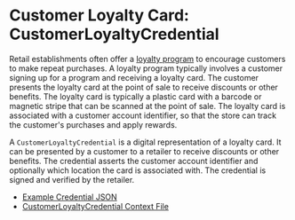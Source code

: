 # Customer Loyalty Card: CustomerLoyaltyCredential

Retail establishments often offer a [loyalty
program](https://en.wikipedia.org/wiki/Loyalty_program) to encourage customers
to make repeat purchases. A loyalty program typically involves a customer
signing up for a program and receiving a loyalty card. The customer presents the
loyalty card at the point of sale to receive discounts or other benefits. The
loyalty card is typically a plastic card with a barcode or magnetic stripe that
can be scanned at the point of sale. The loyalty card is associated with a
customer account identifier, so that the store can track the customer's
purchases and apply rewards.

A `CustomerLoyaltyCredential` is a digital representation of a loyalty card. It
can be presented by a customer to a retailer to receive discounts or other
benefits. The credential asserts the customer account identifier and optionally
which location the card is associated with. The credential is signed and
verified by the retailer.

* [Example Credential JSON](./credential.json)
* [CustomerLoyaltyCredential Context File](../../contexts/customer-loyalty/v1.json)
